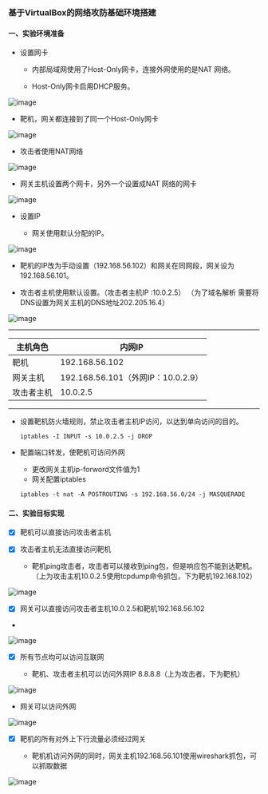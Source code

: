 ### 基于VirtualBox的网络攻防基础环境搭建

#### 一、实验环境准备

- 设置网卡

  -   内部局域网使用了Host-Only网卡，连接外网使用的是NAT 网络。

  -   Host-Only网卡启用DHCP服务。

![image](https://github.com/icoy/ns/raw/master/2017-2/lyp-personal-hw1/1/1-1.PNG)


-   靶机，网关都连接到了同一个Host-Only网卡

![image](https://github.com/icoy/ns/raw/master/2017-2/lyp-personal-hw1/1/1-2.PNG)

- 攻击者使用NAT网络
 
![image](https://github.com/icoy/ns/raw/master/2017-2/lyp-personal-hw1/1/1.2-1.PNG)

-  网关主机设置两个网卡，另外一个设置成NAT 网络的网卡 
  
![image](https://github.com/icoy/ns/raw/master/2017-2/lyp-personal-hw1/1/1-3.PNG)

- 设置IP

  -   网关使用默认分配的IP。

![image](https://github.com/icoy/ns/raw/master/2017-2/lyp-personal-hw1/1/1-4.PNG)

-   靶机的IP改为手动设置（192.168.56.102）和网关在同网段，网关设为192.168.56.101。

-  攻击者主机使用默认设置。（攻击者主机IP :10.0.2.5） （为了域名解析 需要将DNS设置为网关主机的DNS地址202.205.16.4）

![image](https://github.com/icoy/ns/raw/master/2017-2/lyp-personal-hw1/1/1.2-2.PNG)
   

---


  | 主机角色  | 内网IP                          |
  | ----- | ----------------------------- |
  | 靶机    | 192.168.56.102                  |
  | 网关主机  | 192.168.56.101（外网IP：10.0.2.9） |
  | 攻击者主机 | 10.0.2.5                  |

  

---


- 设置靶机防火墙规则，禁止攻击者主机IP访问，以达到单向访问的目的。

  ```shell
  iptables -I INPUT -s 10.0.2.5 -j DROP
  ```
  
- 配置端口转发，使靶机可访问外网

   -   更改网关主机ip-forword文件值为1
   -   网关配置iptables
 
  ```shell
  iptables -t nat -A POSTROUTING -s 192.168.56.0/24 -j MASQUERADE
  ```
 

#### 二、实验目标实现

- [x] 靶机可以直接访问攻击者主机
- [x] 攻击者主机无法直接访问靶机

  - 靶机ping攻击者，攻击者可以接收到ping包，但是响应包不能到达靶机。（上为攻击主机10.0.2.5使用tcpdump命令抓包，下为靶机192.168.102）

![image](https://github.com/icoy/ns/raw/master/2017-2/lyp-personal-hw1/1/1.2-4.PNG)

- [x] 网关可以直接访问攻击者主机10.0.2.5和靶机192.168.56.102
- 
![image](https://github.com/icoy/ns/raw/master/2017-2/lyp-personal-hw1/1/1.2-5.PNG)



- [x] 所有节点均可以访问互联网

  - 靶机、攻击者主机可以访问外网IP 8.8.8.8（上为攻击者，下为靶机）

![image](https://github.com/icoy/ns/raw/master/2017-2/lyp-personal-hw1/1/1.2-6.PNG)
  
  - 网关可以访问外网
  
![image](https://github.com/icoy/ns/raw/master/2017-2/lyp-personal-hw1/1/1.2-8.PNG)

- [x] 靶机的所有对外上下行流量必须经过网关

  - 靶机机访问外网的同时，网关主机192.168.56.101使用wireshark抓包，可以抓取数据
    
![image](https://github.com/icoy/ns/raw/master/2017-2/lyp-personal-hw1/1/1.2-7.PNG)




















   



